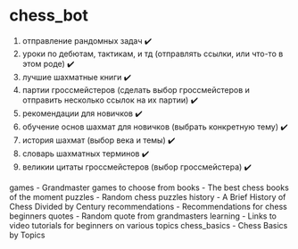 # chess_bot

1. отправление рандомных задач ✔️
2. уроки по дебютам, тактикам, и тд (отправлять ссылки, или что-то в этом роде) ✔️
3. лучшие шахматные книги ✔️
4. партии гроссмейстеров (сделать выбор гроссмейстеров и отправить несколько ссылок на их партии) ✔️
5. рекомендации для новичков ✔️
6. обучение основ шахмат для новичков (выбрать конкретную тему) ✔️
7. история шахмат (выбор века и темы) ✔️
8. словарь шахматных терминов ✔️
9. великии цитаты гроссмейстеров (выбор гроссмейстера) ✔️

games - Grandmaster games to choose from
books - The best chess books of the moment
puzzles - Random chess puzzles
history - A Brief History of Chess Divided by Century
recommendations - Recommendations for chess beginners
quotes - Random quote from grandmasters
learning - Links to video tutorials for beginners on various topics
chess_basics - Chess Basics by Topics